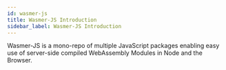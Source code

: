 ```yaml
---
id: wasmer-js
title: Wasmer-JS Introduction
sidebar_label: Wasmer-JS Introduction
---
```


Wasmer-JS is a mono-repo of multiple JavaScript packages enabling easy use of server-side compiled WebAssembly Modules in Node and the Browser.
